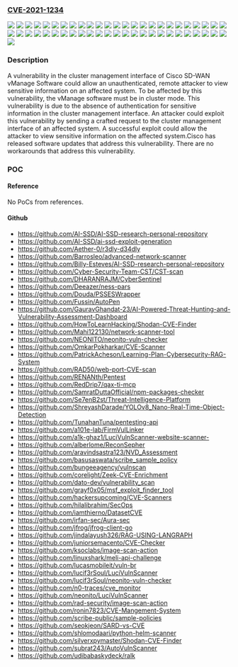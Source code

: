 ### [CVE-2021-1234](https://cve.mitre.org/cgi-bin/cvename.cgi?name=CVE-2021-1234)
![](https://img.shields.io/static/v1?label=Product&message=Cisco%20Catalyst%20SD-WAN%20Manager&color=blue)
![](https://img.shields.io/static/v1?label=Version&message=17.2.10%20&color=brightgreen)
![](https://img.shields.io/static/v1?label=Version&message=17.2.4%20&color=brightgreen)
![](https://img.shields.io/static/v1?label=Version&message=17.2.5%20&color=brightgreen)
![](https://img.shields.io/static/v1?label=Version&message=17.2.6%20&color=brightgreen)
![](https://img.shields.io/static/v1?label=Version&message=17.2.7%20&color=brightgreen)
![](https://img.shields.io/static/v1?label=Version&message=17.2.8%20&color=brightgreen)
![](https://img.shields.io/static/v1?label=Version&message=17.2.9%20&color=brightgreen)
![](https://img.shields.io/static/v1?label=Version&message=18.2.0%20&color=brightgreen)
![](https://img.shields.io/static/v1?label=Version&message=18.3.0%20&color=brightgreen)
![](https://img.shields.io/static/v1?label=Version&message=18.3.1%20&color=brightgreen)
![](https://img.shields.io/static/v1?label=Version&message=18.3.1.1%20&color=brightgreen)
![](https://img.shields.io/static/v1?label=Version&message=18.3.3%20&color=brightgreen)
![](https://img.shields.io/static/v1?label=Version&message=18.3.3.1%20&color=brightgreen)
![](https://img.shields.io/static/v1?label=Version&message=18.3.4%20&color=brightgreen)
![](https://img.shields.io/static/v1?label=Version&message=18.3.5%20&color=brightgreen)
![](https://img.shields.io/static/v1?label=Version&message=18.3.6%20&color=brightgreen)
![](https://img.shields.io/static/v1?label=Version&message=18.3.6.1%20&color=brightgreen)
![](https://img.shields.io/static/v1?label=Version&message=18.3.7%20&color=brightgreen)
![](https://img.shields.io/static/v1?label=Version&message=18.3.8%20&color=brightgreen)
![](https://img.shields.io/static/v1?label=Version&message=18.4.0%20&color=brightgreen)
![](https://img.shields.io/static/v1?label=Version&message=18.4.0.1%20&color=brightgreen)
![](https://img.shields.io/static/v1?label=Version&message=18.4.1%20&color=brightgreen)
![](https://img.shields.io/static/v1?label=Version&message=18.4.3%20&color=brightgreen)
![](https://img.shields.io/static/v1?label=Version&message=18.4.302%20&color=brightgreen)
![](https://img.shields.io/static/v1?label=Version&message=18.4.303%20&color=brightgreen)
![](https://img.shields.io/static/v1?label=Version&message=18.4.4%20&color=brightgreen)
![](https://img.shields.io/static/v1?label=Version&message=18.4.5%20&color=brightgreen)
![](https://img.shields.io/static/v1?label=Version&message=18.4.501_ES%20&color=brightgreen)
![](https://img.shields.io/static/v1?label=Version&message=18.4.501_es%20&color=brightgreen)
![](https://img.shields.io/static/v1?label=Version&message=18.4.6%20&color=brightgreen)
![](https://img.shields.io/static/v1?label=Version&message=19.0.0%20&color=brightgreen)
![](https://img.shields.io/static/v1?label=Version&message=19.0.1a%20&color=brightgreen)
![](https://img.shields.io/static/v1?label=Version&message=19.1.0%20&color=brightgreen)
![](https://img.shields.io/static/v1?label=Version&message=19.2.0%20&color=brightgreen)
![](https://img.shields.io/static/v1?label=Version&message=19.2.097%20&color=brightgreen)
![](https://img.shields.io/static/v1?label=Version&message=19.2.098%20&color=brightgreen)
![](https://img.shields.io/static/v1?label=Version&message=19.2.099%20&color=brightgreen)
![](https://img.shields.io/static/v1?label=Version&message=19.2.1%20&color=brightgreen)
![](https://img.shields.io/static/v1?label=Version&message=19.2.2%20&color=brightgreen)
![](https://img.shields.io/static/v1?label=Version&message=19.2.3%20&color=brightgreen)
![](https://img.shields.io/static/v1?label=Version&message=19.2.31%20&color=brightgreen)
![](https://img.shields.io/static/v1?label=Version&message=19.2.32%20&color=brightgreen)
![](https://img.shields.io/static/v1?label=Version&message=19.2.929%20&color=brightgreen)
![](https://img.shields.io/static/v1?label=Version&message=19.3.0%20&color=brightgreen)
![](https://img.shields.io/static/v1?label=Version&message=20.1.1%20&color=brightgreen)
![](https://img.shields.io/static/v1?label=Version&message=20.1.1.1%20&color=brightgreen)
![](https://img.shields.io/static/v1?label=Version&message=20.1.12%20&color=brightgreen)
![](https://img.shields.io/static/v1?label=Version&message=20.1.2%20&color=brightgreen)
![](https://img.shields.io/static/v1?label=Version&message=20.1.2_937%20&color=brightgreen)
![](https://img.shields.io/static/v1?label=Vulnerability&message=Exposure%20of%20Sensitive%20System%20Information%20to%20an%20Unauthorized%20Control%20Sphere&color=brightgreen)

### Description

A vulnerability in the cluster management interface of Cisco&nbsp;SD-WAN vManage Software could allow an unauthenticated, remote attacker to view sensitive information on an affected system. To be affected by this vulnerability, the vManage software must be in cluster mode.This vulnerability is due to the absence of authentication for sensitive information in the cluster management interface. An attacker could exploit this vulnerability by sending a crafted request to the cluster management interface of an affected system. A successful exploit could allow the attacker to view sensitive information on the affected system.Cisco&nbsp;has released software updates that address this vulnerability. There are no workarounds that address this vulnerability.

### POC

#### Reference
No PoCs from references.

#### Github
- https://github.com/AI-SSD/AI-SSD-research-personal-repository
- https://github.com/AI-SSD/ai-ssd-exploit-generation
- https://github.com/Aether-0/r3dly-d34dly
- https://github.com/Barrosleo/advanced-network-scanner
- https://github.com/Billy-Esteves/AI-SSD-research-personal-repository
- https://github.com/Cyber-Security-Team-CST/CST-scan
- https://github.com/DHARANRAJM/CyberSentinel
- https://github.com/Deeazer/ness-pars
- https://github.com/Douda/PSSESWrapper
- https://github.com/Fussin/AutoPen
- https://github.com/GauravGhandat-23/AI-Powered-Threat-Hunting-and-Vulnerability-Assessment-Dashboard
- https://github.com/HowToLearnHacking/Shodan-CVE-Finder
- https://github.com/Mahi122130/network-scanner-tool
- https://github.com/NEONITO/neonito-vuln-checker
- https://github.com/OmkarPokharkar/CVE-Scanner
- https://github.com/PatrickAcheson/Learning-Plan-Cybersecurity-RAG-System
- https://github.com/RAD50/web-port-CVE-scan
- https://github.com/RENANth/Pentest
- https://github.com/RedDrip7/qax-ti-mcp
- https://github.com/SamratDuttaOfficial/npm-packages-checker
- https://github.com/Se7enB2st/Threat-Intelligence-Platform
- https://github.com/ShreyashDarade/YOLOv8_Nano-Real-Time-Object-Detection
- https://github.com/TunahanTuna/pentesting-api
- https://github.com/a101e-lab/FirmVulLinker
- https://github.com/a1k-ghaz1/LuciVulnScanner-website-scanner-
- https://github.com/alberlome/ReconSepher
- https://github.com/aravindsastra123/NVD_Assessment
- https://github.com/basusaswata/scribe_sample_policy
- https://github.com/bungeeagency/vulnscan
- https://github.com/corelight/Zeek-CVE-Enrichment
- https://github.com/dato-dev/vulnerability_scan
- https://github.com/grayf0x05/msf_exploit_finder_tool
- https://github.com/hackersupcoming/CVE-Scanners
- https://github.com/hilalibrahim/SecOps
- https://github.com/iamthierno/DatasetCVE
- https://github.com/irfan-sec/Aura-sec
- https://github.com/jfrog/jfrog-client-go
- https://github.com/jindalayush326/RAG-USING-LANGRAPH
- https://github.com/juniorsemacento/CVE-Checker
- https://github.com/ksoclabs/image-scan-action
- https://github.com/linuxshark/meli-api-challenge
- https://github.com/lucasmobileit/vuln-br
- https://github.com/lucif3rSoul/LuciVulnScanner
- https://github.com/lucif3rSoul/neonito-vuln-checker
- https://github.com/n0-traces/cve_monitor
- https://github.com/neonito/LuciVulnScanner
- https://github.com/rad-security/image-scan-action
- https://github.com/ronin7823/CVE-Mangement-System
- https://github.com/scribe-public/sample-policies
- https://github.com/seokjeon/SARD-vs-CVE
- https://github.com/shlomodaari/python-helm-scanner
- https://github.com/silverxpymaster/Shodan-CVE-Finder
- https://github.com/subrat243/AutoVulnScanner
- https://github.com/udibabaskydeck/ralk


